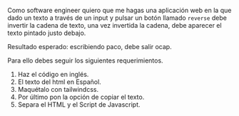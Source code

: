 Como software engineer quiero que me hagas una aplicación web en la que dado un texto a través de un input y pulsar un botón llamado `reverse` debe invertir la cadena de texto, una vez invertida la cadena, debe aparecer el texto pintado justo debajo.

Resultado esperado: escribiendo paco, debe salir ocap.

Para ello debes seguir los siguientes requerimientos.

1. Haz el código en inglés.
2. El texto del html en Español.
3. Maquétalo con tailwindcss.
4. Por último pon la opción de copiar el texto.
5. Separa el HTML y el Script de Javascript.
